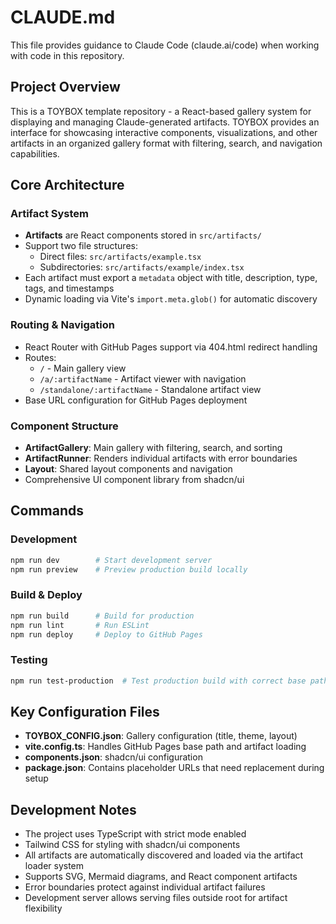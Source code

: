 # CLAUDE.md

This file provides guidance to Claude Code (claude.ai/code) when working with code in this repository.

## Project Overview

This is a TOYBOX template repository - a React-based gallery system for displaying and managing Claude-generated artifacts. TOYBOX provides an interface for showcasing interactive components, visualizations, and other artifacts in an organized gallery format with filtering, search, and navigation capabilities.

## Core Architecture

### Artifact System
- **Artifacts** are React components stored in `src/artifacts/`
- Support two file structures:
  - Direct files: `src/artifacts/example.tsx`
  - Subdirectories: `src/artifacts/example/index.tsx`
- Each artifact must export a `metadata` object with title, description, type, tags, and timestamps
- Dynamic loading via Vite's `import.meta.glob()` for automatic discovery

### Routing & Navigation
- React Router with GitHub Pages support via 404.html redirect handling
- Routes:
  - `/` - Main gallery view
  - `/a/:artifactName` - Artifact viewer with navigation
  - `/standalone/:artifactName` - Standalone artifact view
- Base URL configuration for GitHub Pages deployment

### Component Structure
- **ArtifactGallery**: Main gallery with filtering, search, and sorting
- **ArtifactRunner**: Renders individual artifacts with error boundaries
- **Layout**: Shared layout components and navigation
- Comprehensive UI component library from shadcn/ui

## Commands

### Development
```bash
npm run dev        # Start development server
npm run preview    # Preview production build locally
```

### Build & Deploy
```bash
npm run build      # Build for production
npm run lint       # Run ESLint
npm run deploy     # Deploy to GitHub Pages
```

### Testing
```bash
npm run test-production  # Test production build with correct base path
```

## Key Configuration Files

- **TOYBOX_CONFIG.json**: Gallery configuration (title, theme, layout)
- **vite.config.ts**: Handles GitHub Pages base path and artifact loading
- **components.json**: shadcn/ui configuration
- **package.json**: Contains placeholder URLs that need replacement during setup

## Development Notes

- The project uses TypeScript with strict mode enabled
- Tailwind CSS for styling with shadcn/ui components
- All artifacts are automatically discovered and loaded via the artifact loader system
- Supports SVG, Mermaid diagrams, and React component artifacts
- Error boundaries protect against individual artifact failures
- Development server allows serving files outside root for artifact flexibility